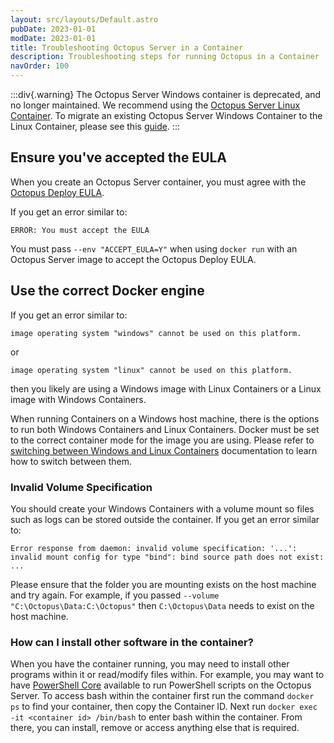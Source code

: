 ```yaml
---
layout: src/layouts/Default.astro
pubDate: 2023-01-01
modDate: 2023-01-01
title: Troubleshooting Octopus Server in a Container
description: Troubleshooting steps for running Octopus in a Container
navOrder: 100
---
```


:::div{.warning}
The Octopus Server Windows container is deprecated, and no longer maintained. We recommend using the [Octopus Server Linux Container](/docs/installation/octopus-server-linux-container/). To migrate an existing Octopus Server Windows Container to the Linux Container, please see this [guide](/docs/installation/octopus-server-linux-container/migration/migrate-to-server-container-linux-from-windows-container).
:::

## Ensure you've accepted the EULA

When you create an Octopus Server container, you must agree with the [Octopus Deploy EULA](https://octopus.com/company/trust).

If you get an error similar to:

```
ERROR: You must accept the EULA
```

You must pass `--env "ACCEPT_EULA=Y"` when using `docker run` with an Octopus Server image to accept the Octopus Deploy EULA.

## Use the correct Docker engine

If you get an error similar to:

```
image operating system "windows" cannot be used on this platform.
```
or

```
image operating system "linux" cannot be used on this platform.
```
then you likely are using a Windows image with Linux Containers or a Linux image with Windows Containers.

When running Containers on a Windows host machine, there is the options to run both Windows Containers and Linux Containers. Docker must be set to the correct container mode for the image you are using. Please refer to [switching between Windows and Linux Containers](https://docs.docker.com/docker-for-windows/#switch-between-windows-and-linux-containers) documentation to learn how to switch between them.

### Invalid Volume Specification

You should create your Windows Containers with a volume mount so files such as logs can be stored outside the container. If you get an error similar to:

```
Error response from daemon: invalid volume specification: '...': invalid mount config for type "bind": bind source path does not exist: ...
```

Please ensure that the folder you are mounting exists on the host machine and try again. For example, if you passed `--volume "C:\Octopus\Data:C:\Octopus"` then `C:\Octopus\Data` needs to exist on the host machine.

### How can I install other software in the container?

When you have the container running, you may need to install other programs within it or read/modify files within. For example, you may want to have [PowerShell Core](https://github.com/PowerShell/PowerShell) available to run PowerShell scripts on the Octopus Server. To access bash within the container first run the command `docker ps` to find your container, then copy the Container ID. Next run `docker exec -it <container id> /bin/bash` to enter bash within the container. From there, you can install, remove or access anything else that is required. 
